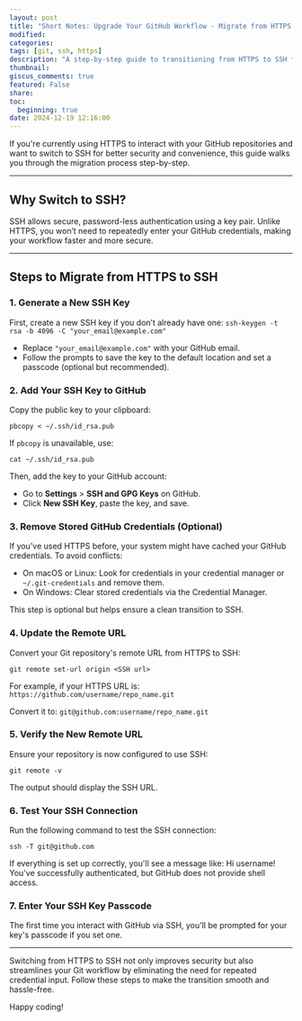 ```yaml
---
layout: post
title: "Short Notes: Upgrade Your GitHub Workflow - Migrate from HTTPS to SSH"
modified:
categories: 
tags: [git, ssh, https]
description: "A step-by-step guide to transitioning from HTTPS to SSH for secure and seamless GitHub repository management."
thumbnail: 
giscus_comments: true
featured: False
share:
toc:
  beginning: true
date: 2024-12-19 12:16:00
---
```


If you're currently using HTTPS to interact with your GitHub repositories and want to switch to SSH for better security and convenience, this guide walks you through the migration process step-by-step.

---

## Why Switch to SSH?
SSH allows secure, password-less authentication using a key pair. Unlike HTTPS, you won’t need to repeatedly enter your GitHub credentials, making your workflow faster and more secure.

---

## Steps to Migrate from HTTPS to SSH

### 1. Generate a New SSH Key
First, create a new SSH key if you don’t already have one: `ssh-keygen -t rsa -b 4096 -C "your_email@example.com"`
- Replace `"your_email@example.com"` with your GitHub email.
- Follow the prompts to save the key to the default location and set a passcode (optional but recommended).

### 2. Add Your SSH Key to GitHub
Copy the public key to your clipboard: 
```
pbcopy < ~/.ssh/id_rsa.pub
```
If `pbcopy` is unavailable, use:
```
cat ~/.ssh/id_rsa.pub
```

Then, add the key to your GitHub account:
- Go to **Settings** > **SSH and GPG Keys** on GitHub.
- Click **New SSH Key**, paste the key, and save.

### 3. Remove Stored GitHub Credentials (Optional)
If you've used HTTPS before, your system might have cached your GitHub credentials. To avoid conflicts:
- On macOS or Linux: Look for credentials in your credential manager or `~/.git-credentials` and remove them.
- On Windows: Clear stored credentials via the Credential Manager.

This step is optional but helps ensure a clean transition to SSH.

### 4. Update the Remote URL
Convert your Git repository's remote URL from HTTPS to SSH:
```
git remote set-url origin <SSH url>
```

For example, if your HTTPS URL is: `https://github.com/username/repo_name.git`

Convert it to: `git@github.com:username/repo_name.git`

### 5. Verify the New Remote URL
Ensure your repository is now configured to use SSH:
```
git remote -v
```
The output should display the SSH URL.

### 6. Test Your SSH Connection
Run the following command to test the SSH connection:
```
ssh -T git@github.com
```

If everything is set up correctly, you'll see a message like:
Hi username! You've successfully authenticated, but GitHub does not provide shell access.

### 7. Enter Your SSH Key Passcode
The first time you interact with GitHub via SSH, you'll be prompted for your key's passcode if you set one.

---


Switching from HTTPS to SSH not only improves security but also streamlines your Git workflow by eliminating the need for repeated credential input. Follow these steps to make the transition smooth and hassle-free. 

Happy coding!
